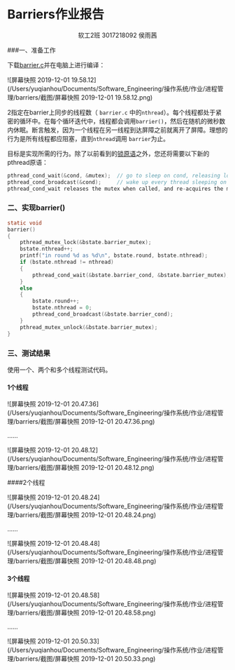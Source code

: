 # Barriers作业报告

<center>软工2班 3017218092 侯雨茜</center>



###一、准备工作

下载[barrier.c](https://pdos.csail.mit.edu/6.828/2018/homework/barrier.c)并在电脑上进行编译：

![屏幕快照 2019-12-01 19.58.12](/Users/yuqianhou/Documents/Software_Engineering/操作系统/作业/进程管理/barriers/截图/屏幕快照 2019-12-01 19.58.12.png)

2指定在barrier上同步的线程数（ `barrier.c` 中的`nthread`）。每个线程都处于紧密的循环中。在每个循环迭代中，线程都会调用`barrier()`，然后在随机的微秒数内休眠。断言触发，因为一个线程在另一线程到达屏障之前就离开了屏障。理想的行为是所有线程都应阻塞，直到`nthread`调用 `barrier`为止。

目标是实现所需的行为。除了以前看到的[锁原语](https://pdos.csail.mit.edu/6.828/2018/homework/lock.html)之外，您还将需要以下新的pthread原语：

```c
pthread_cond_wait(&cond, &mutex);  // go to sleep on cond, releasing lock mutex
pthread_cond_broadcast(&cond);     // wake up every thread sleeping on cond
pthread_cond_wait releases the mutex when called, and re-acquires the mutex before returning.
```



### 二、实现barrier()

```c
static void 
barrier()
{
    pthread_mutex_lock(&bstate.barrier_mutex);
    bstate.nthread++;
    printf("in round %d as %d\n", bstate.round, bstate.nthread);
    if (bstate.nthread != nthread)
    {
        pthread_cond_wait(&bstate.barrier_cond, &bstate.barrier_mutex);
    }
    else
    {
        bstate.round++;
        bstate.nthread = 0;
        pthread_cond_broadcast(&bstate.barrier_cond);
    }
    pthread_mutex_unlock(&bstate.barrier_mutex);
}
```



### 三、测试结果

使用一个、两个和多个线程测试代码。

#### 1个线程

![屏幕快照 2019-12-01 20.47.36](/Users/yuqianhou/Documents/Software_Engineering/操作系统/作业/进程管理/barriers/截图/屏幕快照 2019-12-01 20.47.36.png)

……

![屏幕快照 2019-12-01 20.48.12](/Users/yuqianhou/Documents/Software_Engineering/操作系统/作业/进程管理/barriers/截图/屏幕快照 2019-12-01 20.48.12.png)



####2个线程

![屏幕快照 2019-12-01 20.48.24](/Users/yuqianhou/Documents/Software_Engineering/操作系统/作业/进程管理/barriers/截图/屏幕快照 2019-12-01 20.48.24.png)

……

![屏幕快照 2019-12-01 20.48.48](/Users/yuqianhou/Documents/Software_Engineering/操作系统/作业/进程管理/barriers/截图/屏幕快照 2019-12-01 20.48.48.png)



#### 3个线程

![屏幕快照 2019-12-01 20.48.58](/Users/yuqianhou/Documents/Software_Engineering/操作系统/作业/进程管理/barriers/截图/屏幕快照 2019-12-01 20.48.58.png)

……

![屏幕快照 2019-12-01 20.50.33](/Users/yuqianhou/Documents/Software_Engineering/操作系统/作业/进程管理/barriers/截图/屏幕快照 2019-12-01 20.50.33.png)


